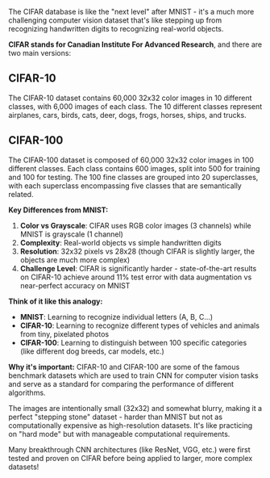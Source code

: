 The CIFAR database is like the "next level" after MNIST - it's a much more challenging computer vision dataset that's like stepping up from recognizing handwritten digits to recognizing real-world objects.

**CIFAR stands for Canadian Institute For Advanced Research**, and there are two main versions:

## CIFAR-10
The CIFAR-10 dataset contains 60,000 32x32 color images in 10 different classes, with 6,000 images of each class. The 10 different classes represent airplanes, cars, birds, cats, deer, dogs, frogs, horses, ships, and trucks.

## CIFAR-100  
The CIFAR-100 dataset is composed of 60,000 32x32 color images in 100 different classes. Each class contains 600 images, split into 500 for training and 100 for testing. The 100 fine classes are grouped into 20 superclasses, with each superclass encompassing five classes that are semantically related.

**Key Differences from MNIST:**

1. **Color vs Grayscale**: CIFAR uses RGB color images (3 channels) while MNIST is grayscale (1 channel)
2. **Complexity**: Real-world objects vs simple handwritten digits  
3. **Resolution**: 32x32 pixels vs 28x28 (though CIFAR is slightly larger, the objects are much more complex)
4. **Challenge Level**: CIFAR is significantly harder - state-of-the-art results on CIFAR-10 achieve around 11% test error with data augmentation vs near-perfect accuracy on MNIST

**Think of it like this analogy:**
- **MNIST**: Learning to recognize individual letters (A, B, C...)
- **CIFAR-10**: Learning to recognize different types of vehicles and animals from tiny, pixelated photos
- **CIFAR-100**: Learning to distinguish between 100 specific categories (like different dog breeds, car models, etc.)

**Why it's important:**
CIFAR-10 and CIFAR-100 are some of the famous benchmark datasets which are used to train CNN for computer vision tasks and serve as a standard for comparing the performance of different algorithms.

The images are intentionally small (32x32) and somewhat blurry, making it a perfect "stepping stone" dataset - harder than MNIST but not as computationally expensive as high-resolution datasets. It's like practicing on "hard mode" but with manageable computational requirements.

Many breakthrough CNN architectures (like ResNet, VGG, etc.) were first tested and proven on CIFAR before being applied to larger, more complex datasets!
